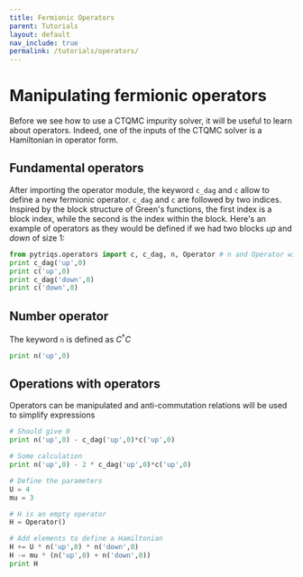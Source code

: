```yaml
---
title: Fermionic Operators
parent: Tutorials
layout: default
nav_include: true
permalink: /tutorials/operators/
---
```



Manipulating fermionic operators
================================

Before we see how to use a CTQMC impurity solver, it will be useful to learn about operators. Indeed, one of the
inputs of the CTQMC solver is a Hamiltonian in operator form.

Fundamental operators
---------------------

After importing the operator module, the keyword `c_dag` and `c` allow to define a new fermionic
operator. `c_dag` and `c` are followed by two indices. Inspired by the block structure of Green's functions,
the first index is a block index, while the second is the index within the block. Here's an example
of operators as they would be defined if we had two blocks *up* and *down* of size 1:


```python
from pytriqs.operators import c, c_dag, n, Operator # n and Operator will be needed later
print c_dag('up',0)
print c('up',0)
print c_dag('down',0)
print c('down',0)
```

Number operator
---------------

The keyword `n` is defined as $C^\dagger C$


```python
print n('up',0)
```

Operations with operators
-------------------------

Operators can be manipulated and anti-commutation relations will be used to simplify
expressions


```python
# Should give 0
print n('up',0) - c_dag('up',0)*c('up',0)
```


```python
# Some calculation
print n('up',0) - 2 * c_dag('up',0)*c('up',0)
```


```python
# Define the parameters
U = 4
mu = 3

# H is an empty operator
H = Operator()

# Add elements to define a Hamiltonian
H += U * n('up',0) * n('down',0)
H -= mu * (n('up',0) + n('down',0))
print H
```
